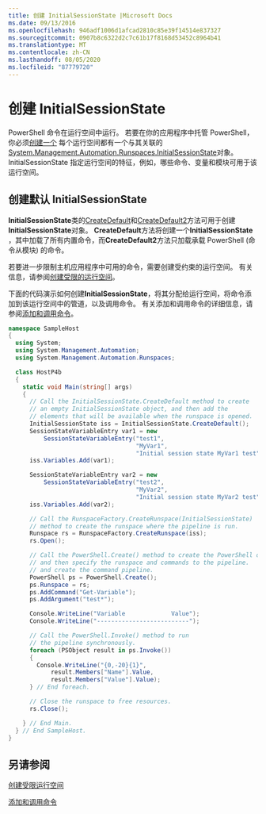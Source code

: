 ```yaml
---
title: 创建 InitialSessionState |Microsoft Docs
ms.date: 09/13/2016
ms.openlocfilehash: 946adf1006d1afcad2810c85e39f14514e837327
ms.sourcegitcommit: 0907b8c6322d2c7c61b17f8168d53452c8964b41
ms.translationtype: MT
ms.contentlocale: zh-CN
ms.lasthandoff: 08/05/2020
ms.locfileid: "87779720"
---
```

# <a name="creating-an-initialsessionstate"></a>创建 InitialSessionState

PowerShell 命令在运行空间中运行。
若要在你的应用程序中托管 PowerShell，你必须[创建一个](/dotnet/api/System.Management.Automation.Runspaces.Runspace)
每个运行空间都有一个与其关联的[System.Management.Automation.Runspaces.InitialSessionState](/dotnet/api/System.Management.Automation.Runspaces.InitialSessionState)对象。
InitialSessionState 指定运行空间的特征，例如，哪些命令、变量和模块可用于该运行空间。

## <a name="create-a-default-initialsessionstate"></a>创建默认 InitialSessionState

**InitialSessionState**类的[CreateDefault](/dotnet/api/System.Management.Automation.Runspaces.InitialSessionState.CreateDefault)和[CreateDefault2](/dotnet/api/System.Management.Automation.Runspaces.InitialSessionState.CreateDefault2)方法可用于创建**InitialSessionState**对象。
**CreateDefault**方法将创建一个**InitialSessionState** ，其中加载了所有内置命令，而**CreateDefault2**方法只加载承载 PowerShell (命令从模块) 的命令。

若要进一步限制主机应用程序中可用的命令，需要创建受约束的运行空间。
有关信息，请参阅[创建受限的运行空间](creating-a-constrained-runspace.md)。

下面的代码演示如何创建**InitialSessionState**，将其分配给运行空间，将命令添加到该运行空间中的管道，以及调用命令。
有关添加和调用命令的详细信息，请参阅[添加和调用命令](adding-and-invoking-commands.md)。

```csharp
namespace SampleHost
{
  using System;
  using System.Management.Automation;
  using System.Management.Automation.Runspaces;

  class HostP4b
  {
    static void Main(string[] args)
    {
      // Call the InitialSessionState.CreateDefault method to create
      // an empty InitialSessionState object, and then add the
      // elements that will be available when the runspace is opened.
      InitialSessionState iss = InitialSessionState.CreateDefault();
      SessionStateVariableEntry var1 = new
          SessionStateVariableEntry("test1",
                                    "MyVar1",
                                    "Initial session state MyVar1 test");
      iss.Variables.Add(var1);

      SessionStateVariableEntry var2 = new
          SessionStateVariableEntry("test2",
                                    "MyVar2",
                                    "Initial session state MyVar2 test");
      iss.Variables.Add(var2);

      // Call the RunspaceFactory.CreateRunspace(InitialSessionState)
      // method to create the runspace where the pipeline is run.
      Runspace rs = RunspaceFactory.CreateRunspace(iss);
      rs.Open();

      // Call the PowerShell.Create() method to create the PowerShell object,
      // and then specify the runspace and commands to the pipeline.
      // and create the command pipeline.
      PowerShell ps = PowerShell.Create();
      ps.Runspace = rs;
      ps.AddCommand("Get-Variable");
      ps.AddArgument("test*");

      Console.WriteLine("Variable             Value");
      Console.WriteLine("--------------------------");

      // Call the PowerShell.Invoke() method to run
      // the pipeline synchronously.
      foreach (PSObject result in ps.Invoke())
      {
        Console.WriteLine("{0,-20}{1}",
            result.Members["Name"].Value,
            result.Members["Value"].Value);
      } // End foreach.

      // Close the runspace to free resources.
      rs.Close();

    } // End Main.
  } // End SampleHost.
}
```

## <a name="see-also"></a>另请参阅

[创建受限运行空间](creating-a-constrained-runspace.md)

[添加和调用命令](adding-and-invoking-commands.md)
